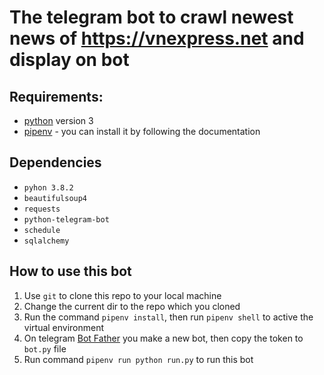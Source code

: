 # The telegram bot to crawl newest news of https://vnexpress.net and display on bot
## Requirements:
* [python](https://www.python.org "python") version 3
* [pipenv](https://pipenv.pypa.io/en/latest/ "pipenv") - you can install it by following the documentation
## Dependencies
* `pyhon 3.8.2`
* `beautifulsoup4`
* `requests`
* `python-telegram-bot`
* `schedule`
* `sqlalchemy`
## How to use this bot
1. Use `git` to clone this repo to your local machine
2. Change the current dir to the repo which you cloned
3. Run the command `pipenv install`, then run `pipenv shell` to active the virtual environment
4. On telegram [Bot Father](https://telegram.me/BotFather "Bot Father") you make a new bot, then copy the token to `bot.py` file
5. Run command `pipenv run python run.py` to run this bot
